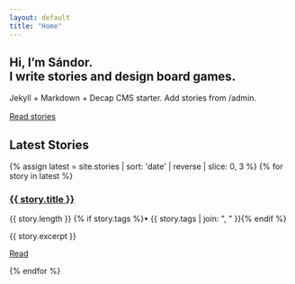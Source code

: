 ```yaml
---
layout: default
title: "Home"
---
```

<section class="hero">
  <h1>Hi, I’m Sándor.<br/>I write stories and design board games.</h1>
  <p>Jekyll + Markdown + Decap CMS starter. Add stories from /admin.</p>
  <div style="margin-top:16px; display:flex; gap:12px; flex-wrap:wrap">
    <a class="btn" href="{{ '/stories/' | relative_url }}">Read stories</a>
  </div>
</section>

<section>
  <h2>Latest Stories</h2>
  <div class="grid">
  {% assign latest = site.stories | sort: 'date' | reverse | slice: 0, 3 %}
  {% for story in latest %}
    <article class="card">
      <div class="thumb" role="img" aria-label="Cover"></div>
      <div class="body">
        <h3><a href="{{ story.url | relative_url }}">{{ story.title }}</a></h3>
        <p class="muted">{{ story.length }} {% if story.tags %}• {{ story.tags | join: ", " }}{% endif %}</p>
        <p>{{ story.excerpt }}</p>
        <p><a class="btn" href="{{ story.url | relative_url }}">Read</a></p>
      </div>
    </article>
  {% endfor %}
  </div>
</section>
